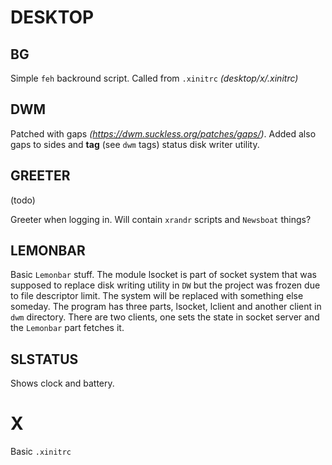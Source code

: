 # DESKTOP

## BG

Simple ```feh``` backround script. Called from ```.xinitrc``` *(desktop/x/.xinitrc)*

## DWM

Patched with gaps *(https://dwm.suckless.org/patches/gaps/)*. Added also gaps to sides and **tag** (see ```dwm``` tags) status disk writer utility.

## GREETER

(todo)

Greeter when logging in. Will contain ```xrandr``` scripts and ```Newsboat``` things?

## LEMONBAR

Basic ```Lemonbar``` stuff. The module lsocket is part of socket system that was supposed to replace disk writing utility in ```DW``` but the project was frozen due to file descriptor limit. The system will be replaced with something else someday. The program has three parts, lsocket, lclient and another client in ```dwm``` directory. There are two clients, one sets the state in socket server and the ```Lemonbar``` part fetches it.

## SLSTATUS

Shows clock and battery.

# X

Basic ```.xinitrc```
